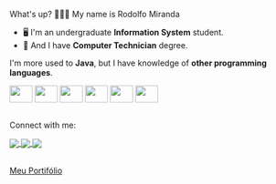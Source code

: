  <p>What's up? 🙋🏻‍♂️ My name is Rodolfo Miranda</p>

- 🖥️ I'm an undergraduate **Information System** student.
- 🔌 And I have **Computer Technician** degree.

<p>I'm more used to <b>Java</b>, but I have knowledge of <b>other programming languages</b>.</p>
<div>
 <div>
  <img align="center" height="30" width="40" src="https://cdn.jsdelivr.net/gh/devicons/devicon/icons/java/java-original.svg" />
  <img align="center" height="30" width="40" src="https://cdn.jsdelivr.net/gh/devicons/devicon/icons/csharp/csharp-original.svg" />
  <img align="center" height="30" width="40" src="https://cdn.jsdelivr.net/gh/devicons/devicon/icons/javascript/javascript-original.svg" />
  <img align="center" height="30" width="40" src="https://cdn.jsdelivr.net/gh/devicons/devicon/icons/html5/html5-plain.svg" />
  <img align="center" height="30" width="40" src="https://cdn.jsdelivr.net/gh/devicons/devicon/icons/css3/css3-plain.svg" />
  <img align="center" height="30" width="40" src="https://cdn.jsdelivr.net/gh/devicons/devicon@latest/icons/python/python-original.svg" />
 </div>
  <br>
  <p>Connect with me: </p>
  
  <a href = "https://instragram.com/rodolfo.mrnd" target = "_blank">
   <img align = "center" src = "https://img.shields.io/badge/Instagram-E4405F?style=for-the-badge&logo=instagram&logoColor=white" />
  </a>
  <a href = "https://www.linkedin.com/in/rodolfo-miranda-8971a6265/" target = "_blank">
   <img align = "center" src = "https://img.shields.io/badge/LinkedIn-0077B5?style=for-the-badge&logo=linkedin&logoColor=white" />
  </a>
  <a href = "mailto:rodolfomiranda.work@gmail.com" target = "_blank">
   <img align = "center" src = "https://img.shields.io/badge/gmail-F14336?style=for-the-badge&logo=gmail&logoColor=white" />
  </a>
 </div>
 <div>
  <br>
  <a href="https://rodolfmirand/portifolio-rodolfomiranda/"><p>Meu Portifólio</p></a>
 </div>
</div>


